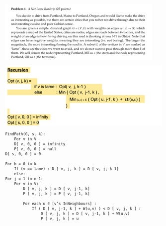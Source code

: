     
   ![Test Image 4](prompt.png)
    
    
   ![Test Image 4](recursion.png)
    
    FindPath(G, s, k):
        For v in V
        D[ v, 0, 0 ] = infinity
        P[ v, 0, 0 ] = null
    D[ s, 0, 0 ] = 0
    
    For h = 0 to k
        If (v == lame) : D [ v, j, k ] = D [ v, j, k-1]
        else:
    For j = 1 to n-1:
        For v in V:
            D [ v, j, k ] = D [ v, j-1, k]
            P [ v, j, k ] = P [ v, j-1, k]
    
            For each u ∈ [v’s InNeighbours] :
                If ( D [ v, j-1, k ] + W(u,v) ) < D [ v, j, k ] :
                    D [ v, j, k ] = D [ v, j-1, k ] + W(u,v)
                    P [ v, j, k ] = u
